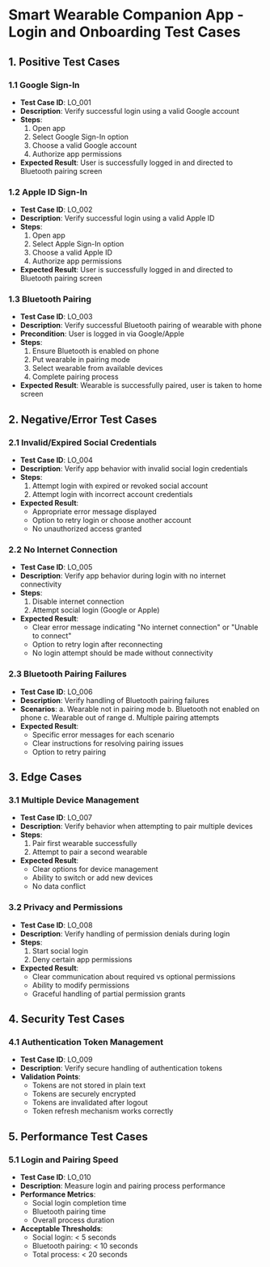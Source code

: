 # Smart Wearable Companion App - Login and Onboarding Test Cases

## 1. Positive Test Cases

### 1.1 Google Sign-In
- **Test Case ID**: LO_001
- **Description**: Verify successful login using a valid Google account
- **Steps**:
  1. Open app
  2. Select Google Sign-In option
  3. Choose a valid Google account
  4. Authorize app permissions
- **Expected Result**: User is successfully logged in and directed to Bluetooth pairing screen

### 1.2 Apple ID Sign-In
- **Test Case ID**: LO_002
- **Description**: Verify successful login using a valid Apple ID
- **Steps**:
  1. Open app
  2. Select Apple Sign-In option
  3. Choose a valid Apple ID
  4. Authorize app permissions
- **Expected Result**: User is successfully logged in and directed to Bluetooth pairing screen

### 1.3 Bluetooth Pairing
- **Test Case ID**: LO_003
- **Description**: Verify successful Bluetooth pairing of wearable with phone
- **Precondition**: User is logged in via Google/Apple
- **Steps**:
  1. Ensure Bluetooth is enabled on phone
  2. Put wearable in pairing mode
  3. Select wearable from available devices
  4. Complete pairing process
- **Expected Result**: Wearable is successfully paired, user is taken to home screen

## 2. Negative/Error Test Cases

### 2.1 Invalid/Expired Social Credentials
- **Test Case ID**: LO_004
- **Description**: Verify app behavior with invalid social login credentials
- **Steps**:
  1. Attempt login with expired or revoked social account
  2. Attempt login with incorrect account credentials
- **Expected Result**: 
  - Appropriate error message displayed
  - Option to retry login or choose another account
  - No unauthorized access granted

### 2.2 No Internet Connection
- **Test Case ID**: LO_005
- **Description**: Verify app behavior during login with no internet connectivity
- **Steps**:
  1. Disable internet connection
  2. Attempt social login (Google or Apple)
- **Expected Result**:
  - Clear error message indicating "No internet connection" or "Unable to connect"
  - Option to retry login after reconnecting
  - No login attempt should be made without connectivity

### 2.3 Bluetooth Pairing Failures
- **Test Case ID**: LO_006
- **Description**: Verify handling of Bluetooth pairing failures
- **Scenarios**:
  a. Wearable not in pairing mode
  b. Bluetooth not enabled on phone
  c. Wearable out of range
  d. Multiple pairing attempts
- **Expected Result**:
  - Specific error messages for each scenario
  - Clear instructions for resolving pairing issues
  - Option to retry pairing

## 3. Edge Cases

### 3.1 Multiple Device Management
- **Test Case ID**: LO_007
- **Description**: Verify behavior when attempting to pair multiple devices
- **Steps**:
  1. Pair first wearable successfully
  2. Attempt to pair a second wearable
- **Expected Result**:
  - Clear options for device management
  - Ability to switch or add new devices
  - No data conflict

### 3.2 Privacy and Permissions
- **Test Case ID**: LO_008
- **Description**: Verify handling of permission denials during login
- **Steps**:
  1. Start social login
  2. Deny certain app permissions
- **Expected Result**:
  - Clear communication about required vs optional permissions
  - Ability to modify permissions
  - Graceful handling of partial permission grants

## 4. Security Test Cases

### 4.1 Authentication Token Management
- **Test Case ID**: LO_009
- **Description**: Verify secure handling of authentication tokens
- **Validation Points**:
  - Tokens are not stored in plain text
  - Tokens are securely encrypted
  - Tokens are invalidated after logout
  - Token refresh mechanism works correctly

## 5. Performance Test Cases

### 5.1 Login and Pairing Speed
- **Test Case ID**: LO_010
- **Description**: Measure login and pairing process performance
- **Performance Metrics**:
  - Social login completion time
  - Bluetooth pairing time
  - Overall process duration
- **Acceptable Thresholds**:
  - Social login: < 5 seconds
  - Bluetooth pairing: < 10 seconds
  - Total process: < 20 seconds

